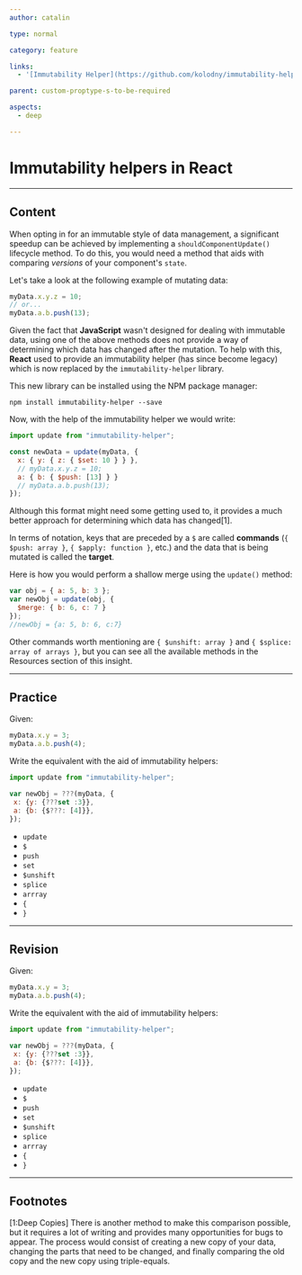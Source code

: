 ```yaml
---
author: catalin

type: normal

category: feature

links:
  - '[Immutability Helper](https://github.com/kolodny/immutability-helper){website}'

parent: custom-proptype-s-to-be-required

aspects:
  - deep

---
```


# Immutability helpers in React

---
## Content

When opting in for an immutable style of data management, a significant speedup can be achieved by implementing a `shouldComponentUpdate()` lifecycle method. To do this, you would need a method that aids with comparing *versions* of your component's `state`.

Let's take a look at the following example of mutating data:

```javascript
myData.x.y.z = 10;
// or...
myData.a.b.push(13);
```

Given the fact that **JavaScript** wasn't designed for dealing with immutable data, using one of the above methods does not provide a way of determining which data has changed after the mutation. To help with this, **React** used to provide an immutability helper (has since become legacy) which is now replaced by the `immutability-helper` library.

This new library can be installed using the NPM package manager:

```shell
npm install immutability-helper --save
```

Now, with the help of the immutability helper we would write:

```javascript
import update from "immutability-helper";

const newData = update(myData, {
  x: { y: { z: { $set: 10 } } },
  // myData.x.y.z = 10;
  a: { b: { $push: [13] } }
  // myData.a.b.push(13);
});
```

Although this format might need some getting used to, it provides a much better approach for determining which data has changed[1].

In terms of notation, keys that are preceded by a `$` are called **commands** (`{ $push: array }`, `{ $apply: function }`, etc.) and the data that is being mutated is called the **target**. 

Here is how you would perform a shallow merge using the `update()` method:

```javascript
var obj = { a: 5, b: 3 };
var newObj = update(obj, {
  $merge: { b: 6, c: 7 }
});
//newObj = {a: 5, b: 6, c:7}
```

Other commands worth mentioning are `{ $unshift: array }` and `{ $splice: array of arrays }`, but you can see all the available methods in the Resources section of this insight.

---
## Practice

Given:

```javascript
myData.x.y = 3;
myData.a.b.push(4);
```

Write the equivalent with the aid of immutability helpers:

```javascript
import update from "immutability-helper";

var newObj = ???(myData, {
 x: {y: {???set :3}},
 a: {b: {$???: [4]}},
});
```


* `update`
* `$`
* `push`
* `set`
* `$unshift`
* `splice`
* `arrray`
* `{`
* `}`

---
## Revision

Given:

```javascript
myData.x.y = 3;
myData.a.b.push(4);
```

Write the equivalent with the aid of immutability helpers:

```javascript
import update from "immutability-helper";

var newObj = ???(myData, {
 x: {y: {???set :3}},
 a: {b: {$???: [4]}},
});
```


* `update`
* `$`
* `push`
* `set`
* `$unshift`
* `splice`
* `arrray`
* `{`
* `}`

---
## Footnotes

[1:Deep Copies]
There is another method to make this comparison possible, but it requires a lot of writing and provides many opportunities for bugs to appear. The process would consist of creating a new copy of your data, changing the parts that need to be changed, and finally comparing the old copy and the new copy using triple-equals.
